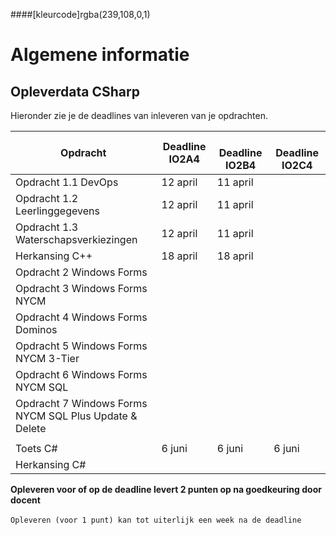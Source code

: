 ####[kleurcode]rgba(239,108,0,1)

# Algemene informatie #



## Opleverdata CSharp ## 
Hieronder zie je de deadlines van inleveren van je opdrachten. 

|Opdracht         | Deadline **IO2A4** | &nbsp; &nbsp; Deadline **IO2B4**| &nbsp; &nbsp; Deadline **IO2C4**|
| --------- |---------------  | ------- | ------- |
|Opdracht 1.1 DevOps | 12 april | 11 april | |
| Opdracht 1.2 Leerlinggegevens | 12 april | 11 april |  |
| Opdracht 1.3 Waterschapsverkiezingen | 12 april | 11 april |  |
| Herkansing C++ | 18 april | 18 april |  |
| Opdracht 2 Windows Forms |  |  |  |
| Opdracht 3 Windows Forms NYCM |  |  |  |
| Opdracht 4 Windows Forms Dominos |  |  |  |
| Opdracht 5 Windows Forms NYCM 3-Tier |  |  |  |
| Opdracht 6 Windows Forms NYCM SQL |  |  |  |
| Opdracht 7 Windows Forms NYCM SQL Plus Update & Delete | |  |  |
|  |  |  |  |
| Toets C# | 6 juni | 6 juni | 6 juni |
| Herkansing C# |  |  |  |



__Opleveren voor of op de deadline levert 2 punten op na goedkeuring door docent__<br><br>
``Opleveren (voor 1 punt) kan tot uiterlijk een week na de deadline``


